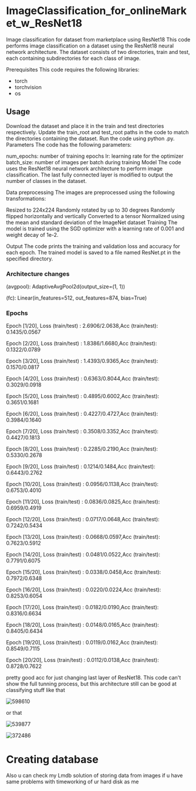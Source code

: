 # ImageСlassification_for_onlineMarket_w_ResNet18
Image classification for dataset from marketplace using ResNet18
This code performs image classification on a dataset using the ResNet18 neural network architecture. The dataset consists of two directories, train and test, each containing subdirectories for each class of image.

Prerequisites
This code requires the following libraries:

- torch
- torchvision
- os

## Usage
Download the dataset and place it in the train and test directories respectively.
Update the train_root and test_root paths in the code to match the directories containing the dataset.
Run the code using python <filename>.py.
Parameters
The code has the following parameters:

num_epochs: number of training epochs
lr: learning rate for the optimizer
batch_size: number of images per batch during training
Model
The code uses the ResNet18 neural network architecture to perform image classification. The last fully connected layer is modified to output the number of classes in the dataset.

Data preprocessing
The images are preprocessed using the following transformations:

Resized to 224x224
Randomly rotated by up to 30 degrees
Randomly flipped horizontally and vertically
Converted to a tensor
Normalized using the mean and standard deviation of the ImageNet dataset
Training
The model is trained using the SGD optimizer with a learning rate of 0.001 and weight decay of 1e-2.

Output
The code prints the training and validation loss and accuracy for each epoch. The trained model is saved to a file named ResNet.pt in the specified directory.

### Architecture changes

(avgpool): AdaptiveAvgPool2d(output_size=(1, 1))

(fc): Linear(in_features=512, out_features=874, bias=True)

### Epochs

Epoch [1/20], Loss (train/test) : 2.6906/2.0638,Acc (train/test): 0.1435/0.0567 

Epoch [2/20], Loss (train/test) : 1.8386/1.6680,Acc (train/test): 0.1322/0.0789

Epoch [3/20], Loss (train/test) : 1.4393/0.9365,Acc (train/test): 0.1570/0.0817

Epoch [4/20], Loss (train/test) : 0.6363/0.8044,Acc (train/test): 0.3029/0.0918

Epoch [5/20], Loss (train/test) : 0.4895/0.6002,Acc (train/test): 0.3651/0.1681

Epoch [6/20], Loss (train/test) : 0.4227/0.4727,Acc (train/test): 0.3984/0.1640

Epoch [7/20], Loss (train/test) : 0.3508/0.3352,Acc (train/test): 0.4427/0.1813

Epoch [8/20], Loss (train/test) : 0.2285/0.2190,Acc (train/test): 0.5330/0.2678

Epoch [9/20], Loss (train/test) : 0.1214/0.1484,Acc (train/test): 0.6443/0.2762

Epoch [10/20], Loss (train/test) : 0.0956/0.1138,Acc (train/test): 0.6753/0.4010

Epoch [11/20], Loss (train/test) : 0.0836/0.0825,Acc (train/test): 0.6959/0.4919

Epoch [12/20], Loss (train/test) : 0.0717/0.0648,Acc (train/test): 0.7242/0.5434

Epoch [13/20], Loss (train/test) : 0.0668/0.0597,Acc (train/test): 0.7623/0.5912

Epoch [14/20], Loss (train/test) : 0.0481/0.0522,Acc (train/test): 0.7791/0.6075

Epoch [15/20], Loss (train/test) : 0.0338/0.0458,Acc (train/test): 0.7972/0.6348

Epoch [16/20], Loss (train/test) : 0.0220/0.0224,Acc (train/test): 0.8253/0.6054

Epoch [17/20], Loss (train/test) : 0.0182/0.0190,Acc (train/test): 0.8316/0.6634

Epoch [18/20], Loss (train/test) : 0.0148/0.0165,Acc (train/test): 0.8405/0.6434

Epoch [19/20], Loss (train/test) : 0.0119/0.0162,Acc (train/test): 0.8549/0.7115

Epoch [20/20], Loss (train/test) : 0.0112/0.0138,Acc (train/test): 0.8728/0.7622

pretty good acc for just changing last layer of ResNet18. This code can't show the full tunning process, but this architecture still can be good at classifying stuff like that

![598610](https://user-images.githubusercontent.com/124432421/236702689-1046c983-4402-436e-af59-3308e541ffef.jpg)

or that

![539877](https://user-images.githubusercontent.com/124432421/236702723-a644bbcf-1894-411b-a491-69e1207df6f6.jpg)

![372486](https://user-images.githubusercontent.com/124432421/236702725-14e9a29a-37ec-45ab-9078-c394e769d747.jpg)

# Creating database
Also u can check my Lmdb solution of storing data from images if u have same problems with timeworking of ur hard disk as me
